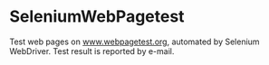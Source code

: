 # SeleniumWebPagetest
Test web pages on www.webpagetest.org, automated by Selenium WebDriver.
Test result is reported by e-mail.
